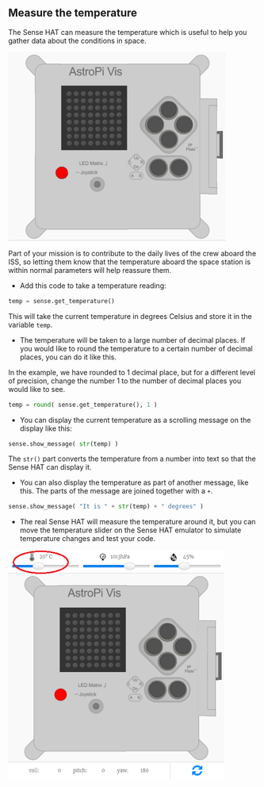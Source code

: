 ## Measure the temperature

The Sense HAT can measure the temperature which is useful to help you gather data about the conditions in space.

![Message about the temperature](images/degrees-message.gif)

Part of your mission is to contribute to the daily lives of the crew aboard the ISS, so letting them know that the temperature aboard the space station is within normal parameters will help reassure them.

+ Add this code to take a temperature reading:

```python
temp = sense.get_temperature()
```

This will take the current temperature in degrees Celsius and store it in the variable `temp`.

+ The temperature will be taken to a large number of decimal places. If you would like to round the temperature to a certain number of decimal places, you can do it like this.

In the example, we have rounded to 1 decimal place, but for a different level of precision, change the number 1 to the number of decimal places you would like to see.

```python
temp = round( sense.get_temperature(), 1 )
```

+ You can display the current temperature as a scrolling message on the display like this:

```python
sense.show_message( str(temp) )
```

The `str()` part converts the temperature from a number into text so that the Sense HAT can display it.

+ You can also display the temperature as part of another message, like this. The parts of the message are joined together with a `+`.

```python
sense.show_message( "It is " + str(temp) + " degrees" )
```

+ The real Sense HAT will measure the temperature around it, but you can move the temperature slider on the Sense HAT emulator to simulate temperature changes and test your code.

![Temperature slider](images/temperature-slider.png)
